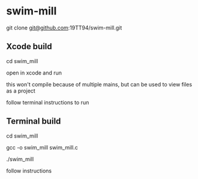 # swim-mill

git clone git@github.com:19TT94/swim-mill.git

## Xcode build
cd swim_mill

open in xcode and run

this won't compile because of multiple mains, but can be used to view files as a project

follow terminal instructions to run

## Terminal build
cd swim_mill

gcc -o swim_mill swim_mill.c

./swim_mill

follow instructions

